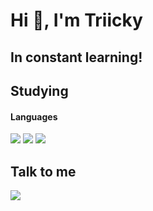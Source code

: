 Hi 👋, I'm Triicky
============================

In constant learning!
-------------

## Studying
#### Languages
<img src="https://img.shields.io/badge/HTML5-E34F26?style=for-the-badge&logo=html5&logoColor=white"/> <img src="https://img.shields.io/badge/CSS3-1572B6?style=for-the-badge&logo=css3&logoColor=white"/> <img src="https://img.shields.io/badge/JavaScript-F7DF1E?style=for-the-badge&logo=javascript&logoColor=black"/>

## Talk to me
[<img src="https://img.shields.io/badge/Discord-7289DA?style=for-the-badge&logo=discord&logoColor=white"/>](http://discord.com/users/641501883785019422)
